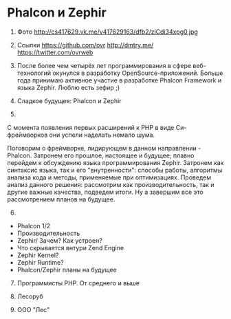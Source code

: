 Phalcon и Zephir
================

1. Фото http://cs417629.vk.me/v417629163/dfb2/zlCdi34xpg0.jpg

2. Ссылки
   https://github.com/ovr
   http://dmtry.me/
   https://twitter.com/ovrweb

3. После более чем четырёх лет программирования в сфере веб-технологий окунулся в разработку OpenSource-приложений. Больше года принимаю активное участие в разработке Phalcon Framework и языка Zephir. Люблю есть зефир ;)

4. Сладкое будущее: Phalcon и Zephir

5. 

C момента появления первых расширений к PHP в виде Си-фреймворков они успели наделать немало шума. 

Поговорим о фреймворке, лидирующем в данном направлении - Phalcon. Затронем его прошлое, настоящее и будущее; плавно перейдем к обсуждению языка программирования Zephir. Затронeм как синтаксис языка, так и его "внутренности": способы работы, алгоритмы анализа кода и методы, применяемые при оптимизациях. Проведем анализ данного решения: рассмотрим как производительность, так и другие важные качества, подведем итоги. Ну а завершим все это рассмотрением планов на будущее.

6. 

- Phalcon 1/2
- Производительность
- Zephir/ Зачем? Как устроен?
- Что скрывается внтури Zend Engine
- Zephir Kernel?
- Zephir Runtime?
- Phalcon/Zephir планы на будущее
   
7. Программисты PHP. От среднего и выше

8. Лесоруб

9. ООО "Лес"
